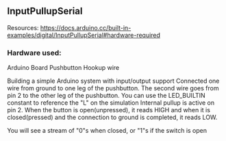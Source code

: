 ## InputPullupSerial
Resources: https://docs.arduino.cc/built-in-examples/digital/InputPullupSerial#hardware-required
### Hardware used:
Arduino Board 
Pushbutton
Hookup wire 

Building a simple Arduino system with input/output support
Connected one wire from  ground to one leg of the pushbutton.
The second wire goes from pin 2 to the other leg of the pushbutton. 
You can use the LED_BUILTIN constant to reference the "L" on the simulation
Internal pullup is active on pin 2. When the button is open(unpressed), it reads HIGH and when it is closed(pressed) and the connection to ground is completed, it reads LOW.

You will see a stream of "0"s when closed, or "1"s if the switch is open
